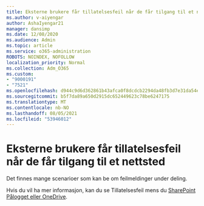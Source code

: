 ```yaml
---
title: Eksterne brukere får tillatelsesfeil når de får tilgang til et nettsted
ms.author: v-aiyengar
author: AshaIyengar21
manager: dansimp
ms.date: 12/08/2020
ms.audience: Admin
ms.topic: article
ms.service: o365-administration
ROBOTS: NOINDEX, NOFOLLOW
localization_priority: Normal
ms.collection: Adm_O365
ms.custom:
- "9000191"
- "7521"
ms.openlocfilehash: d944c9d6d362861b43afca0f8dcdcb2294da48fb3d7e31da54e2f3b2dae18e42
ms.sourcegitcommit: b5f7da89a650d2915dc652449623c78be6247175
ms.translationtype: MT
ms.contentlocale: nb-NO
ms.lasthandoff: 08/05/2021
ms.locfileid: "53946012"
---
```

# <a name="external-users-receive-permission-errors-when-accessing-a-site"></a>Eksterne brukere får tillatelsesfeil når de får tilgang til et nettsted

Det finnes mange scenarioer som kan be om feilmeldinger under deling. 

Hvis du vil ha mer informasjon, kan du se Tillatelsesfeil mens du [SharePoint Pålogget eller OneDrive](https://docs.microsoft.com/sharepoint/troubleshoot/administration/access-denied-or-need-permission-error-sharepoint-online-or-onedrive-for-business).